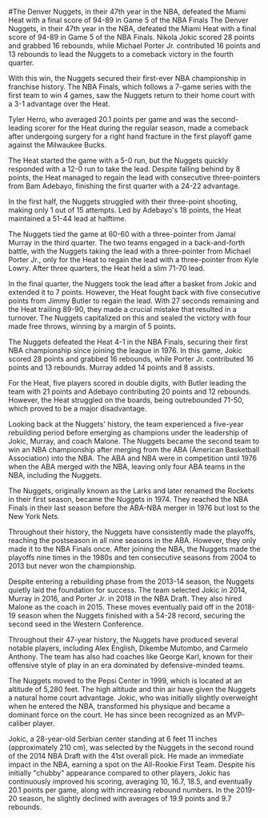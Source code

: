 #The Denver Nuggets, in their 47th year in the NBA, defeated the Miami Heat with a final score of 94-89 in Game 5 of the NBA Finals 
 The Denver Nuggets, in their 47th year in the NBA, defeated the Miami Heat with a final score of 94-89 in Game 5 of the NBA Finals. Nikola Jokic scored 28 points and grabbed 16 rebounds, while Michael Porter Jr. contributed 16 points and 13 rebounds to lead the Nuggets to a comeback victory in the fourth quarter.

With this win, the Nuggets secured their first-ever NBA championship in franchise history. The NBA Finals, which follows a 7-game series with the first team to win 4 games, saw the Nuggets return to their home court with a 3-1 advantage over the Heat.

Tyler Herro, who averaged 20.1 points per game and was the second-leading scorer for the Heat during the regular season, made a comeback after undergoing surgery for a right hand fracture in the first playoff game against the Milwaukee Bucks.

The Heat started the game with a 5-0 run, but the Nuggets quickly responded with a 12-0 run to take the lead. Despite falling behind by 8 points, the Heat managed to regain the lead with consecutive three-pointers from Bam Adebayo, finishing the first quarter with a 24-22 advantage.

In the first half, the Nuggets struggled with their three-point shooting, making only 1 out of 15 attempts. Led by Adebayo's 18 points, the Heat maintained a 51-44 lead at halftime.

The Nuggets tied the game at 60-60 with a three-pointer from Jamal Murray in the third quarter. The two teams engaged in a back-and-forth battle, with the Nuggets taking the lead with a three-pointer from Michael Porter Jr., only for the Heat to regain the lead with a three-pointer from Kyle Lowry. After three quarters, the Heat held a slim 71-70 lead.

In the final quarter, the Nuggets took the lead after a basket from Jokic and extended it to 7 points. However, the Heat fought back with five consecutive points from Jimmy Butler to regain the lead. With 27 seconds remaining and the Heat trailing 89-90, they made a crucial mistake that resulted in a turnover. The Nuggets capitalized on this and sealed the victory with four made free throws, winning by a margin of 5 points.

The Nuggets defeated the Heat 4-1 in the NBA Finals, securing their first NBA championship since joining the league in 1976. In this game, Jokic scored 28 points and grabbed 16 rebounds, while Porter Jr. contributed 16 points and 13 rebounds. Murray added 14 points and 8 assists.

For the Heat, five players scored in double digits, with Butler leading the team with 21 points and Adebayo contributing 20 points and 12 rebounds. However, the Heat struggled on the boards, being outrebounded 71-50, which proved to be a major disadvantage.

Looking back at the Nuggets' history, the team experienced a five-year rebuilding period before emerging as champions under the leadership of Jokic, Murray, and coach Malone. The Nuggets became the second team to win an NBA championship after merging from the ABA (American Basketball Association) into the NBA. The ABA and NBA were in competition until 1976 when the ABA merged with the NBA, leaving only four ABA teams in the NBA, including the Nuggets.

The Nuggets, originally known as the Larks and later renamed the Rockets in their first season, became the Nuggets in 1974. They reached the NBA Finals in their last season before the ABA-NBA merger in 1976 but lost to the New York Nets.

Throughout their history, the Nuggets have consistently made the playoffs, reaching the postseason in all nine seasons in the ABA. However, they only made it to the NBA Finals once. After joining the NBA, the Nuggets made the playoffs nine times in the 1980s and ten consecutive seasons from 2004 to 2013 but never won the championship.

Despite entering a rebuilding phase from the 2013-14 season, the Nuggets quietly laid the foundation for success. The team selected Jokic in 2014, Murray in 2016, and Porter Jr. in 2018 in the NBA Draft. They also hired Malone as the coach in 2015. These moves eventually paid off in the 2018-19 season when the Nuggets finished with a 54-28 record, securing the second seed in the Western Conference.

Throughout their 47-year history, the Nuggets have produced several notable players, including Alex English, Dikembe Mutombo, and Carmelo Anthony. The team has also had coaches like George Karl, known for their offensive style of play in an era dominated by defensive-minded teams.

The Nuggets moved to the Pepsi Center in 1999, which is located at an altitude of 5,280 feet. The high altitude and thin air have given the Nuggets a natural home court advantage. Jokic, who was initially slightly overweight when he entered the NBA, transformed his physique and became a dominant force on the court. He has since been recognized as an MVP-caliber player.

Jokic, a 28-year-old Serbian center standing at 6 feet 11 inches (approximately 210 cm), was selected by the Nuggets in the second round of the 2014 NBA Draft with the 41st overall pick. He made an immediate impact in the NBA, earning a spot on the All-Rookie First Team. Despite his initially "chubby" appearance compared to other players, Jokic has continuously improved his scoring, averaging 10, 16.7, 18.5, and eventually 20.1 points per game, along with increasing rebound numbers. In the 2019-20 season, he slightly declined with averages of 19.9 points and 9.7 rebounds.

